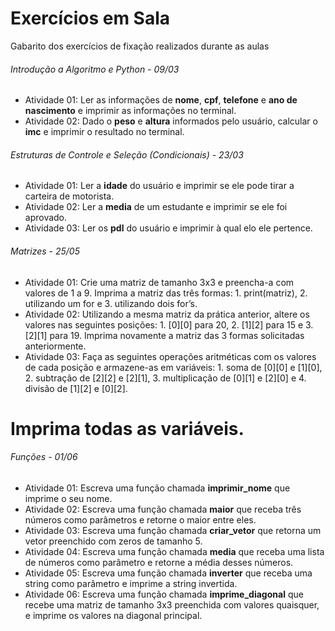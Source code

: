 # Exercícios em Sala
Gabarito dos exercícios de fixação realizados durante as aulas

###### Introdução a Algoritmo e Python - 09/03
- Atividade 01: Ler as informações de **nome**, **cpf**, **telefone** e **ano de nascimento** e imprimir as informações no terminal.
- Atividade 02: Dado o **peso** e **altura** informados pelo usuário, calcular o **imc** e imprimir o resultado no terminal.

###### Estruturas de Controle e Seleção (Condicionais) - 23/03
- Atividade 01: Ler a **idade** do usuário e imprimir se ele pode tirar a carteira de motorista.
- Atividade 02: Ler a **media** de um estudante e imprimir se ele foi aprovado.
- Atividade 03: Ler os **pdl** do usuário e imprimir à qual elo ele pertence.

###### Matrizes - 25/05
- Atividade 01: Crie uma matriz de tamanho 3x3 e preencha-a com valores de 1 a 9. Imprima a matriz das três formas: 1. print(matriz), 2. utilizando um for e 3. utilizando dois for’s.
- Atividade 02: Utilizando a mesma matriz da prática anterior, altere os valores nas seguintes posições: 1. [0][0] para 20, 2. [1][2] para 15 e 3. [2][1] para 19. Imprima novamente a matriz das 3 formas solicitadas anteriormente.
- Atividade 03: Faça as seguintes operações aritméticas com os valores de cada posição e armazene-as em variáveis: 1. soma de [0][0] e [1][0], 2. subtração de [2][2] e [2][1], 3. multiplicação de [0][1] e [2][0] e 4. divisão de [1][2] e [0][2].

# Imprima todas as variáveis.

###### Funções - 01/06
- Atividade 01: Escreva uma função chamada **imprimir_nome** que imprime o seu nome.
- Atividade 02: Escreva uma função chamada **maior** que receba três números como parâmetros e retorne o maior entre eles.
- Atividade 03: Escreva uma função chamada **criar_vetor** que retorna um vetor preenchido com zeros de tamanho 5.
- Atividade 04: Escreva uma função chamada **media** que receba uma lista de números como parâmetro e retorne a média desses números.
- Atividade 05: Escreva uma função chamada **inverter** que receba uma string como parâmetro e imprime a string invertida.
- Atividade 06: Escreva uma função chamada **imprime_diagonal** que recebe uma matriz de tamanho 3x3 preenchida com valores quaisquer, e imprime os valores na diagonal principal.